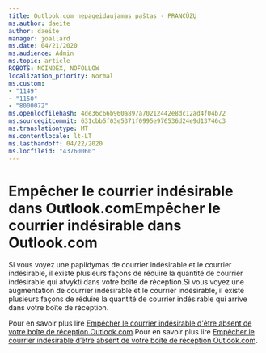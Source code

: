 ```yaml
---
title: Outlook.com nepageidaujamas paštas - PRANCŪZŲ
ms.author: daeite
author: daeite
manager: joallard
ms.date: 04/21/2020
ms.audience: Admin
ms.topic: article
ROBOTS: NOINDEX, NOFOLLOW
localization_priority: Normal
ms.custom:
- "1149"
- "1150"
- "8000072"
ms.openlocfilehash: 4de36c66b960a897a70212442e8dc12ad4f04b72
ms.sourcegitcommit: 631cbb5f03e5371f0995e976536d24e9d13746c3
ms.translationtype: MT
ms.contentlocale: lt-LT
ms.lasthandoff: 04/22/2020
ms.locfileid: "43760060"
---
```

# <a name="empcher-le-courrier-indsirable-dans-outlookcom"></a><span data-ttu-id="4207b-102">Empêcher le courrier indésirable dans Outlook.com</span><span class="sxs-lookup"><span data-stu-id="4207b-102">Empêcher le courrier indésirable dans Outlook.com</span></span>

<span data-ttu-id="4207b-103">Si vous voyez une papildymas de courrier indésirable et le courrier indésirable, il existe plusieurs façons de réduire la quantité de courrier indésirable qui atvykti dans votre boîte de réception.</span><span class="sxs-lookup"><span data-stu-id="4207b-103">Si vous voyez une augmentation de courrier indésirable et le courrier indésirable, il existe plusieurs façons de réduire la quantité de courrier indésirable qui arrive dans votre boîte de réception.</span></span>

<span data-ttu-id="4207b-104">Pour en savoir plus lire [Empêcher le courrier indésirable d'être absent de votre boîte de réception Outlook.com](https://support.office.com/fr-fr/article/a3ece97b-82f8-4a5e-9ac3-e92fa6427ae4?wt.mc_id=Office_Outlook_com_Alchemy).</span><span class="sxs-lookup"><span data-stu-id="4207b-104">Pour en savoir plus lire [Empêcher le courrier indésirable d’être absent de votre boîte de réception Outlook.com](https://support.office.com/fr-fr/article/a3ece97b-82f8-4a5e-9ac3-e92fa6427ae4?wt.mc_id=Office_Outlook_com_Alchemy).</span></span>